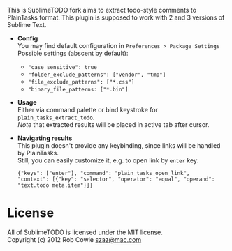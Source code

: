 This is SublimeTODO fork aims to extract todo-style comments to PlainTasks format. This plugin is supposed to work with 2 and 3 versions of Sublime Text.

- __Config__  
    You may find default configuration in `Preferences > Package Settings`  
    Possible settings (abscent by default):  
    - `"case_sensitive": true`
    - `"folder_exclude_patterns": ["vendor", "tmp"]`
    - `"file_exclude_patterns": ["*.css"]`
    - `"binary_file_patterns: ["*.bin"]`
- __Usage__  
    Either via command palette or bind keystroke for `plain_tasks_extract_todo`.  
    _Note_ that extracted results will be placed in active tab after cursor.
- __Navigating results__  
    This plugin doesn't provide any keybinding, since links will be handled by PlainTasks.  
    Still, you can easily customize it, e.g. to open link by `enter` key:  

    ```
    {"keys": ["enter"], "command": "plain_tasks_open_link",
    "context": [{"key": "selector", "operator": "equal", "operand": "text.todo meta.item"}]}
    ```

# License
All of SublimeTODO is licensed under the MIT license.  
Copyright (c) 2012 Rob Cowie <szaz@mac.com>
